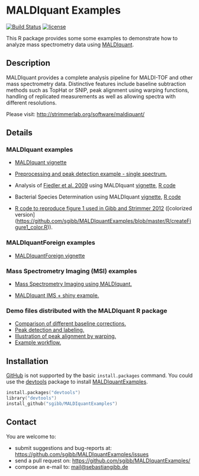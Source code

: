 # MALDIquant Examples
[![Build Status](https://travis-ci.org/sgibb/MALDIquantExamples.svg?branch=master)](https://travis-ci.org/sgibb/MALDIquantExamples)
[![license](http://img.shields.io/badge/license-GPL%20%28%3E=%203%29-brightgreen.svg?style=flat)](http://www.gnu.org/licenses/gpl-3.0.html)

This R package provides some some examples to demonstrate how to analyze
mass spectrometry data using
[MALDIquant](http://strimmerlab.org/software/maldiquant/).

## Description

MALDIquant provides a complete analysis pipeline for MALDI-TOF and other mass
spectrometry data. Distinctive features include baseline subtraction methods
such as TopHat or SNIP, peak alignment using warping functions,
handling of replicated measurements as well as allowing spectra with
different resolutions.

Please visit: http://strimmerlab.org/software/maldiquant/

## Details

### MALDIquant examples

- [MALDIquant vignette](http://cran.r-project.org/web/packages/MALDIquant/vignettes/MALDIquant.pdf)

- [Preprocessing and peak detection example - single spectrum.](https://github.com/sgibb/MALDIquant/blob/master/demo/peaks.R)

- Analysis of [Fiedler et al. 2009](http://dx.doi.org/10.1158/1078-0432.CCR-08-2701) using MALDIquant
    [vignette](https://github.com/sgibb/MALDIquantExamples/blob/master/inst/doc/fiedler2009.pdf?raw=true),
    [R code](https://github.com/sgibb/MALDIquantExamples/blob/master/inst/doc/fiedler2009.R)

- Bacterial Species Determination using MALDIquant
    [vignette](https://github.com/sgibb/MALDIquantExamples/blob/master/inst/doc/species.pdf?raw=true),
    [R code](https://github.com/sgibb/MALDIquantExamples/blob/master/inst/doc/species.R)

- [R code to reproduce figure 1 used in Gibb and Strimmer 2012](https://github.com/sgibb/MALDIquantExamples/blob/master/R/createFigure1.R)
    ([colorized version] (https://github.com/sgibb/MALDIquantExamples/blob/master/R/createFigure1_color.R)).

### MALDIquantForeign examples

- [MALDIquantForeign vignette](http://cran.r-project.org/web/packages/MALDIquantForeign/vignettes/MALDIquantForeign.pdf)

### Mass Spectrometry Imaging (MSI) examples

- [Mass Spectrometry Imaging using MALDIquant.](https://github.com/sgibb/MALDIquantExamples/blob/master/inst/doc/nyakas2013.pdf?raw=true)

- [MALDIquant IMS + shiny example.](https://github.com/sgibb/ims-shiny)


### Demo files distributed with the MALDIquant R package

- [Comparison of different baseline corrections.](https://github.com/sgibb/MALDIquant/blob/master/demo/baseline.R)
- [Peak detection and labeling.](https://github.com/sgibb/MALDIquant/blob/master/demo/peaks.R)
- [Illustration of peak alignment by warping.](https://github.com/sgibb/MALDIquant/blob/master/demo/warping.R)
- [Example workflow.](https://github.com/sgibb/MALDIquant/blob/master/demo/workflow.R)

## Installation

[GitHub](https://github.com) is not supported by the basic `install.packages`
command. You could use the
[devtools](http://cran.r-project.org/web/packages/devtools/index.html) package
to install [MALDIquantExamples](https://github.com/sgibb/MALDIquantExamples).

```s
install.packages("devtools")
library("devtools")
install_github("sgibb/MALDIquantExamples")
```

## Contact

You are welcome to:

* submit suggestions and bug-reports at: <https://github.com/sgibb/MALDIquantExamples/issues>
* send a pull request on: <https://github.com/sgibb/MALDIquantExamples/>
* compose an e-mail to: <mail@sebastiangibb.de>

